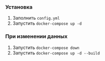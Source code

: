 ### Установка

1. Заполнить `config.yml`
2. Запустить `docker-compose up -d`

### При изменении данных

1. Запустить `docker-compose down`
2. Запустить `docker-compose up -d --build`
